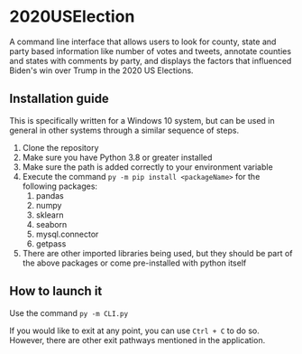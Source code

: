 # 2020USElection
A command line interface that allows users to look for county, state and party based information like number of votes and tweets, annotate counties and states with comments by party, and displays the factors that influenced Biden's win over Trump in the 2020 US Elections.

## Installation guide
This is specifically written for a Windows 10 system, but can be used in general in other systems through a similar sequence of steps.
  1. Clone the repository
  2. Make sure you have Python 3.8 or greater installed
  3. Make sure the path is added correctly to your environment variable
  4. Execute the command ```py -m pip install <packageName>``` for the following packages:
      1. pandas
      2. numpy
      3. sklearn
      4. seaborn
      5. mysql.connector
      6. getpass
  5. There are other imported libraries being used, but they should be part of the above packages or come pre-installed with python itself
  
  ## How to launch it
  Use the command ```py -m CLI.py```
  
  If you would like to exit at any point, you can use ```Ctrl + C``` to do so. However, there are other exit pathways mentioned in the application.
